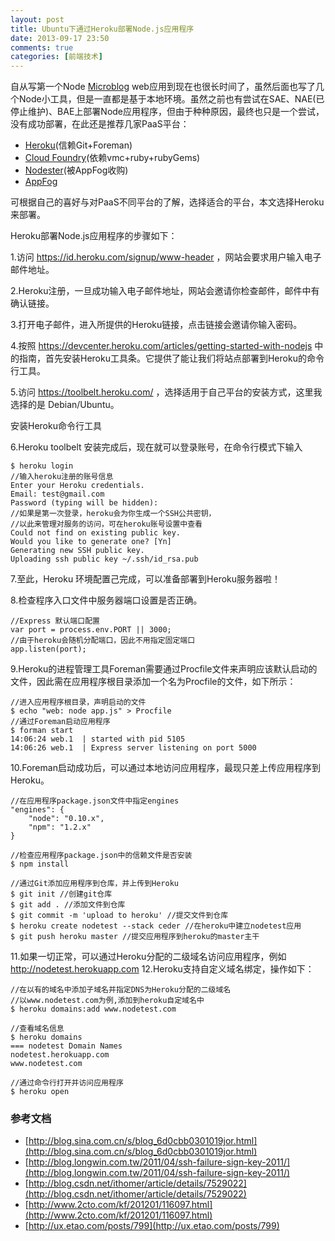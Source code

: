 ```yaml
---
layout: post
title: Ubuntu下通过Heroku部署Node.js应用程序
date: 2013-09-17 23:50
comments: true
categories: [前端技术]
---
```


自从写第一个Node [Microblog](https://github.com/hxrealm/microblog) web应用到现在也很长时间了，虽然后面也写了几个Node小工具，但是一直都是基于本地环境。虽然之前也有尝试在SAE、NAE(已停止维护)、BAE上部署Node应用程序，但由于种种原因，最终也只是一个尝试，没有成功部署，在此还是推荐几家PaaS平台：

- [Heroku](https://www.heroku.com/)(信赖Git+Foreman)
- [Cloud Foundry](http://www.cloudfoundry.com/)(依赖vmc+ruby+rubyGems)
- [Nodester](http://nodester.com/)(被AppFog收购)
- [AppFog](https://www.appfog.com/)

可根据自己的喜好与对PaaS不同平台的了解，选择适合的平台，本文选择Heroku来部署。

Heroku部署Node.js应用程序的步骤如下：

1.访问 <https://id.heroku.com/signup/www-header> ，网站会要求用户输入电子邮件地址。

2.Heroku注册，一旦成功输入电子邮件地址，网站会邀请你检查邮件，邮件中有确认链接。

3.打开电子邮件，进入所提供的Heroku链接，点击链接会邀请你输入密码。

4.按照 <https://devcenter.heroku.com/articles/getting-started-with-nodejs> 中的指南，首先安装Heroku工具条。它提供了能让我们将站点部署到Heroku的命令行工具。

5.访问 <https://toolbelt.heroku.com/> ，选择适用于自己平台的安装方式，这里我选择的是 Debian/Ubuntu。

安装Heroku命令行工具

6.Heroku toolbelt 安装完成后，现在就可以登录账号，在命令行模式下输入

    $ heroku login
    //输入heroku注册的账号信息
    Enter your Heroku credentials.
    Email: test@gmail.com
    Password (typing will be hidden):
    //如果是第一次登录，heroku会为你生成一个SSH公共密钥，
    //以此来管理对服务的访问，可在heroku账号设置中查看
    Could not find on existing public key.
    Would you like to generate one? [Yn]
    Generating new SSH public key.
    Uploading ssh public key ~/.ssh/id_rsa.pub

7.至此，Heroku 环境配置己完成，可以准备部署到Heroku服务器啦！

8.检查程序入口文件中服务器端口设置是否正确。

    //Express 默认端口配置
    var port = process.env.PORT || 3000;
    //由于heroku会随机分配端口，因此不用指定固定端口
    app.listen(port);

9.Heroku的进程管理工具Foreman需要通过Procfile文件来声明应该默认启动的文件，因此需在应用程序根目录添加一个名为Procfile的文件，如下所示：

    //进入应用程序根目录，声明启动的文件
    $ echo "web: node app.js" > Procfile
    //通过Foreman启动应用程序
    $ forman start
    14:06:24 web.1  | started with pid 5105
    14:06:26 web.1  | Express server listening on port 5000

10.Foreman启动成功后，可以通过本地访问应用程序，最现只差上传应用程序到Heroku。

    //在应用程序package.json文件中指定engines
    "engines": {
        "node": "0.10.x",
        "npm": "1.2.x"
    }

    //检查应用程序package.json中的信赖文件是否安装
    $ npm install

    //通过Git添加应用程序到仓库，并上传到Heroku
    $ git init //创建git仓库
    $ git add . //添加文件到仓库
    $ git commit -m 'upload to heroku' //提交文件到仓库
    $ heroku create nodetest --stack ceder //在heroku中建立nodetest应用
    $ git push heroku master //提交应用程序到heroku的master主干

11.如果一切正常，可以通过Heroku分配的二级域名访问应用程序，例如 <http://nodetest.herokuapp.com>
12.Heroku支持自定义域名绑定，操作如下：

    //在以有的域名中添加子域名并指定DNS为Heroku分配的二级域名
    //以www.nodetest.com为例,添加到heroku自定域名中
    $ heroku domains:add www.nodetest.com

    //查看域名信息
    $ heroku domains
    === nodetest Domain Names
    nodetest.herokuapp.com
    www.nodetest.com

    //通过命令行打开并访问应用程序
    $ heroku open

### 参考文档

- [http://blog.sina.com.cn/s/blog_6d0cbb0301019jor.html](http://blog.sina.com.cn/s/blog_6d0cbb0301019jor.html)
- [http://blog.longwin.com.tw/2011/04/ssh-failure-sign-key-2011/](http://blog.longwin.com.tw/2011/04/ssh-failure-sign-key-2011/)
- [http://blog.csdn.net/ithomer/article/details/7529022](http://blog.csdn.net/ithomer/article/details/7529022)
- [http://www.2cto.com/kf/201201/116097.html](http://www.2cto.com/kf/201201/116097.html)
- [http://ux.etao.com/posts/799](http://ux.etao.com/posts/799)
